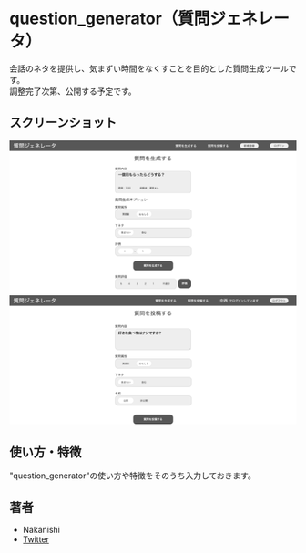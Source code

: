 # question_generator（質問ジェネレータ）

会話のネタを提供し、気まずい時間をなくすことを目的とした質問生成ツールです。<br>
調整完了次第、公開する予定です。
 

 
## スクリーンショット 
 
![generattor_4.php](generator_4.php.png)
![question_post.php](question_post.php.png)


 
 
## 使い方・特徴
 
"question_generator"の使い方や特徴をそのうち入力しておきます。
 
 
## 著者
 
* Nakanishi
* [Twitter](https://twitter.com/Nakana_design)
